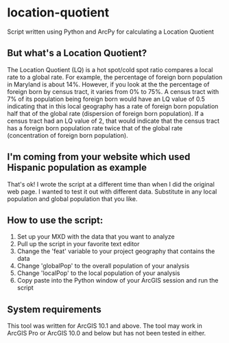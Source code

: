 # location-quotient
Script written using Python and ArcPy for calculating a Location Quotient


## But what's a Location Quotient?
The Location Quotient (LQ) is a hot spot/cold spot ratio compares a local rate to a global rate. For example, the percentage of foreign born population in Maryland is about 14%. However, if you look at the the percentage of foreign born by census tract, it varies from 0% to 75%. A census tract with 7% of its population being foreign born would have an LQ value of 0.5 indicating that in this local geography has a rate of foreign born population half that of the global rate (dispersion of foreign born population). If a census tract had an LQ value of 2, that would indicate that the census tract has a foreign born population rate twice that of the global rate (concentration of foreign born population).


## I'm coming from your website which used Hispanic population as example
That's ok! I wrote the script at a different time than when I did the original web page. I wanted to test it out with different data. Substitute in any local population and global population that you like.


## How to use the script:
1. Set up your MXD with the data that you want to analyze
2. Pull up the script in your favorite text editor
3. Change the 'feat' variable to your project geography that contains the data
4. Change 'globalPop' to the overall population of your analysis
5. Change 'localPop' to the local population of your analysis
6. Copy paste into the Python window of your ArcGIS session and run the script


## System requirements
This tool was written for ArcGIS 10.1 and above. The tool may work in ArcGIS Pro or ArcGIS 10.0 and below but has not been tested in either.
